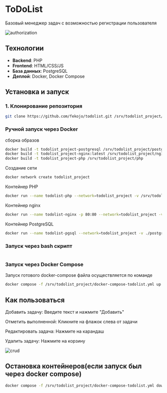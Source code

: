 # ToDoList

Базовый менеджер задач с возможностью регистрации пользователя

![authorization](https://gitlab.com/fekojo/todolist_project/-/blob/master/gif/auth.gif)

## Технологии  
- **Backend**: PHP  
- **Frontend**: HTML/CSS/JS  
- **База данных**: PostgreSQL
- **Деплой**: Docker, Docker Compose

## Установка и запуск  

### 1. Клонирование репозитория  
```bash
git clone https://github.com/fekojo/todolist.git /srv/todolist_project/
```

### Ручной запуск через Docker

сборка образов

```bash
docker build -t todolist_project-postgresql /srv/todolist_project/postgresql/docker-entrypoint-initdb.d
docker build -t todolist_project-nginx:latest /srv/todolist_project/nginx/dockerfile
docker build -t todolist_project-php /srv/todolist_project/php
```
Создание сети
```bash
docker network create todolist_project
```

Контейнер PHP
```bash
docker run --name todolist-php --network=todolist_project -v /srv/todolist_project:/var/www/todolist -e TZ=Europe/Moscow -d todolist_project-php:latest 
```

Контейнер nginx
```bash
docker run --name todolist-nginx -p 80:80 --network=todolist_project -v /srv/todolist_project:/var/www/todolist -e TZ=Europe/Moscow -d todolist_project-nginx:latest 
```

Контейнер PostgreSQL
```bash
docker run --name todolist-pgsql --network=todolist_project -v ./postgres:/var/lib/postgresql -e POSTGRES_PASSWORD=uta2YBy9 -e TZ=Europe/Moscow -e PGTZ=Europe/Moscow -d todolist_project-postgresql:latest 
```

### Запуск через bash скрипт
```bash

```

### Запуск через Docker Compose
Запуск готового docker-compose файла осуществляется по команде

```bash
docker compose -f /srv/todolist_project/docker-compose-todolist.yml up -d
```


## Как пользоваться
Добавить задачу: Введите текст и нажмите "Добавить"

Отметить выполненной: Кликните на флажок слева от задачи

Редактировать задача: Нажмите на карандаш

Удалить задачу: Нажмите на корзину

![crud](https://gitlab.com/fekojo/todolist_project/-/blob/master/gif/crud.gif)


## Остановка контейнеров(если запуск был через docker compose)
```bash
docker compose -f /srv/todolist_project/docker-compose-todolist.yml down
```
